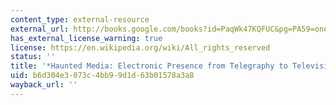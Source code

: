 ```yaml
---
content_type: external-resource
external_url: http://books.google.com/books?id=PaqWk47KQFUC&pg=PA59=onepage
has_external_license_warning: true
license: https://en.wikipedia.org/wiki/All_rights_reserved
status: ''
title: '*Haunted Media: Electronic Presence from Telegraphy to Television*'
uid: b6d304e3-073c-4bb9-9d1d-63b01578a3a8
wayback_url: ''
---
```

